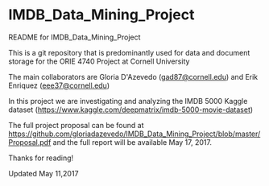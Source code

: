 # IMDB_Data_Mining_Project
README for IMDB_Data_Mining_Project

This is a git repository that is predominantly used for data and document storage for the ORIE 4740 Project at Cornell University

The main collaborators are Gloria D'Azevedo (gad87@cornell.edu) and Erik Enriquez (eee37@cornell.edu)

In this project we are investigating and analyzing the IMDB 5000 Kaggle dataset (https://www.kaggle.com/deepmatrix/imdb-5000-movie-dataset)

The full project proposal can be found at https://github.com/gloriadazevedo/IMDB_Data_Mining_Project/blob/master/Proposal.pdf and the full report will be available May 17, 2017.

Thanks for reading!

Updated May 11,2017
